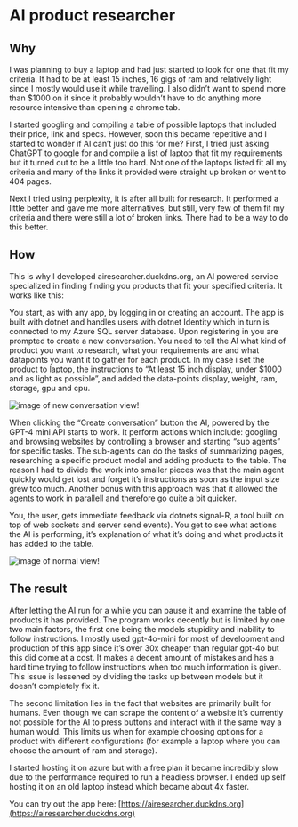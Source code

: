 # AI product researcher
## Why
I was planning to buy a laptop and had just started to look for one that fit my criteria. It had to be at least 15
	inches, 16 gigs of ram and relatively light since I mostly would use it while travelling. I also didn’t want to
	spend more than $1000 on it since it probably wouldn’t have to do anything more resource intensive than opening a
	chrome tab.

I started googling and compiling a table of possible laptops that included their price, link and specs. However, soon
	this became repetitive and I started to wonder if AI can’t just do this for me? First, I tried just asking ChatGPT
	to google for and compile a list of laptop that fit my requirements but it turned out to be a little too hard. Not
	one of the laptops listed fit all my criteria and many of the links it provided were straight up broken or went to
	404 pages.

Next I tried using perplexity, it is after all built for research. It performed a little better and gave me more
	alternatives, but still, very few of them fit my criteria and there were still a lot of broken links. There had to
	be a way to do this better.

## How
This is why I developed airesearcher.duckdns.org, an AI powered service specialized in finding finding you
	products that fit your specified criteria. It works like this:

You start, as with any app, by logging in or creating an account. The app is built with dotnet and handles users with
	dotnet Identity which in turn is connected to my Azure SQL server database. Upon registering in you are prompted to
	create a new conversation. You need to tell the AI what kind of product you want to research, what your requirements
	are and what datapoints you want it to gather for each product. In my case i set the product to laptop, the
	instructions to “At least 15 inch display, under $1000 and as light as possible”, and added the data-points display,
	weight, ram, storage, gpu and cpu.

![image of new conversation view!](images/new-conversation-small.png)

When clicking the “Create conversation” button the AI, powered by the GPT-4 mini API starts to work. It perform
	actions which include: googling and browsing websites by controlling a browser and starting “sub agents” for
	specific tasks. The sub-agents can do the tasks of summarizing pages, researching a specific product model and
	adding products to the table. The reason I had to divide the work into smaller pieces was that the main agent
	quickly would get lost and forget it’s instructions as soon as the input size grew too much. Another bonus with this
	approach was that it allowed the agents to work in parallell and therefore go quite a bit quicker.

You, the user, gets immediate feedback via dotnets signal-R, a tool built on top of web sockets and server send
	events). You get to see what actions the AI is performing, it’s explanation of what it’s doing and what products it
	has added to the table.

![image of normal view!](images/normal.png)

## The result
After letting the AI run for a while you can pause it and examine the table of products it has provided. The program
	works decently but is limited by one two main factors, the first one being the models stupidity and inability to
	follow instructions. I mostly used gpt-4o-mini for most of development and production of this app since it’s over
	30x cheaper than regular gpt-4o but this did come at a cost. It makes a decent amount of mistakes and has a hard
	time trying to follow instructions when too much information is given. This issue is lessened by dividing the tasks
	up between models but it doesn’t completely fix it.

The second limitation lies in the fact that websites are primarily built for humans. Even though we can scrape the
	content of a website it’s currently not possible for the AI to press buttons and interact with it the same way a
	human would. This limits us when for example choosing options for a product with different configurations (for
	example a laptop where you can choose the amount of ram and storage).

I started hosting it on azure but with a free plan it became incredibly slow due to the performance required to run a 
    headless browser. I ended up self hosting it on an old laptop instead which became about 4x faster.

You can try out the app here: [https://airesearcher.duckdns.org](https://airesearcher.duckdns.org)
